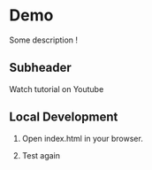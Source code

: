 # Demo

Some description !

## Subheader

Watch tutorial on Youtube

## Local Development

1. Open index.html in your browser.

2. Test again
